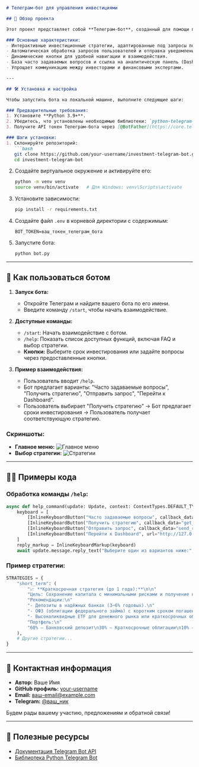 ```markdown
# Телеграм-бот для управления инвестициями

## 📖 Обзор проекта

Этот проект представляет собой **Телеграм-бот**, созданный для помощи пользователям в управлении их инвестиционными целями. Бот автоматизирует процесс планирования инвестиций, предоставляя стратегии, обрабатывая запросы пользователей и упрощая взаимодействие между инвесторами, аналитиками и менеджерами.

### Основные характеристики:
- Интерактивные инвестиционные стратегии, адаптированные под запросы пользователей (краткосрочные, среднесрочные, долгосрочные).
- Автоматическая обработка запросов пользователей и отправка уведомлений.
- Динамические кнопки для удобной навигации и взаимодействия.
- База часто задаваемых вопросов и ссылка на аналитическую панель (Dashboard).
- Упрощает коммуникацию между инвесторами и финансовыми экспертами.

---

## 🛠️ Установка и настройка

Чтобы запустить бота на локальной машине, выполните следующие шаги:

### Предварительные требования:
1. Установите **Python 3.9+**.
2. Убедитесь, что установлены необходимые библиотеки: `python-telegram-bot`, `aiohttp`, `dotenv` и другие.
3. Получите API токен Телеграм-бота через [@BotFather](https://core.telegram.org/bots#botfather).

### Шаги установки:
1. Склонируйте репозиторий:
   ```bash
   git clone https://github.com/your-username/investment-telegram-bot.git
   cd investment-telegram-bot
   ```

2. Создайте виртуальное окружение и активируйте его:
   ```bash
   python -m venv venv
   source venv/bin/activate   # Для Windows: venv\Scripts\activate
   ```

3. Установите зависимости:
   ```bash
   pip install -r requirements.txt
   ```

4. Создайте файл `.env` в корневой директории с содержимым:
   ```
   BOT_TOKEN=ваш_токен_телеграм_бота
   ```

5. Запустите бота:
   ```bash
   python bot.py
   ```

---

## 🚀 Как пользоваться ботом

1. **Запуск бота:**
   - Откройте Телеграм и найдите вашего бота по его имени.
   - Введите команду `/start`, чтобы начать взаимодействие.

2. **Доступные команды:**
   - `/start`: Начать взаимодействие с ботом.
   - `/help`: Показать список доступных функций, включая FAQ и выбор стратегии.
   - **Кнопки:** Выберите срок инвестирования или задайте вопросы через предоставленные кнопки.

3. **Пример взаимодействия:**
   - Пользователь вводит `/help`.
   - Бот предлагает варианты: "Часто задаваемые вопросы", "Получить стратегию", "Отправить запрос", "Перейти к Dashboard".
   - Пользователь выбирает "Получить стратегию" → Бот предлагает сроки инвестирования → Пользователь получает соответствующую стратегию.

### Скриншоты:
- **Главное меню:**
  ![Главное меню](screenshots/main_menu.png)
- **Выбор стратегии:**
  ![Стратегии](screenshots/strategies.png)

---

## 🧑‍💻 Примеры кода

### Обработка команды `/help`:
```python
async def help_command(update: Update, context: ContextTypes.DEFAULT_TYPE) -> None:
    keyboard = [
        [InlineKeyboardButton("Часто задаваемые вопросы", callback_data="faq")],
        [InlineKeyboardButton("Получить стратегию", callback_data="get_strategy")],
        [InlineKeyboardButton("Отправить запрос", callback_data="send_request")],
        [InlineKeyboardButton("Перейти к Dashboard", url="http://127.0.0.1:8050/")],
    ]
    reply_markup = InlineKeyboardMarkup(keyboard)
    await update.message.reply_text("Выберите один из вариантов ниже:", reply_markup=reply_markup)
```

### Пример стратегии:
```python
STRATEGIES = {
    "short_term": (
        "📈 **Краткосрочная стратегия (до 1 года):**\n\n"
        "Цель: Сохранение капитала с минимальными рисками и получение небольшой доходности.\n"
        "Рекомендации:\n"
        "- Депозиты в надёжных банках (3–6% годовых).\n"
        "- ОФЗ (облигации федерального займа) с коротким сроком погашения.\n"
        "- Высоколиквидные ETF для денежного рынка или краткосрочных облигаций.\n"
        "Портфель:\n"
        "60% — Банковский депозит\n30% — Краткосрочные облигации\n10% — ETF"
    ),
    # Другие стратегии...
}
```

---

## 👥 Контактная информация

- **Автор:** Ваше Имя
- **GitHub профиль:** [your-username](https://github.com/your-username)
- **Email:** ваш-email@example.com
- **Telegram:** [@ваш_ник](https://t.me/ваш_ник)

Будем рады вашему участию, предложениям и обратной связи!

---

## 🔗 Полезные ресурсы
- [Документация Telegram Bot API](https://core.telegram.org/bots/api)
- [Библиотека Python Telegram Bot](https://github.com/python-telegram-bot/python-telegram-bot)
```
